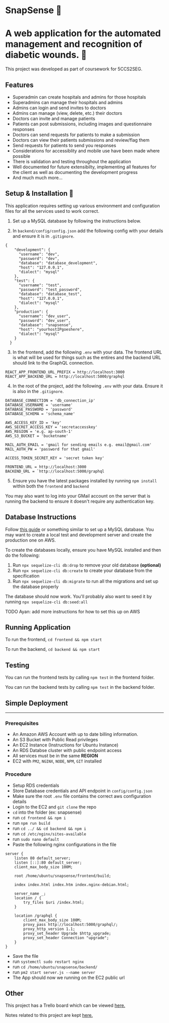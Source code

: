 # SnapSense 🤳

# A web application for the automated management and recognition of diabetic wounds. 🏥

This project was developed as part of coursework for 5CCS2SEG.

## Features

- Superadmin can create hospitals and admins for those hospitals
- Superadmins can manage their hospitals and admins
- Admins can login and send invites to doctors
- Admins can manage (view, delete, etc.) their doctors
- Doctors can invite and manage patients
- Patients can post submissions, including images and questionnaire responses
- Doctors can send requests for patients to make a submission
- Doctors can view their patients submissions and review/flag them
- Send requests for patients to send you responses
- Considerations for accessiblity and mobile use have been made where possible
- There is validation and testing throughout the application
- Well documented for future extensibilty, implementing all features for the client as well as documenting the development progress
- And much much more...

## Setup & Installation 📄

This application requires setting up various environment and configuration files for all the services used to work correct.

1. Set up a MySQL database by following the instructions below.

2. In `backend/config/config.json` add the following config with your details and ensure it is in `.gitignore`.

```
{
    "development": {
      "username": "dev",
      "password": "dev",
      "database": "database_development",
      "host": "127.0.0.1",
      "dialect": "mysql"
    },
    "test": {
      "username": "test",
      "password": "test_password",
      "database": "database_test",
      "host": "127.0.0.1",
      "dialect": "mysql"
    },
    "production": {
      "username": "dev_user",
      "password": "dev_user",
      "database": "snapsense",
      "host": "yourhostIPgoeshere",
      "dialect": "mysql"
    }
  }
```

3. In the frontend, add the following `.env` with your data. The frontend URL is what will be used for things such as the entires and the backend URL should link to the GraphQL connection.

```
REACT_APP_FRONTEND_URL_PREFIX = http://localhost:3000
REACT_APP_BACKEND_URL = http://localhost:5000/graphql
```

4. In the root of the project, add the following `.env` with your data. Ensure it is also in the `.gitignore`.

```
DATABASE_CONNECTION = 'db_connection_ip'
DATABASE_USERNAME = 'username'
DATABASE_PASSWORD = 'password'
DATABASE_SCHEMA = 'schema_name'

AWS_ACCESS_KEY_ID = 'key'
AWS_SECRET_ACCESS_KEY = 'secretaccesskey'
AWS_REGION = 'e.g. ap-south-1'
AWS_S3_BUCKET = 'bucketname'

MAIL_AUTH_EMAIL = 'gmail for sending emails e.g. email@gmail.com'
MAIL_AUTH_PW = 'password for that gmail'

ACCESS_TOKEN_SECRET_KEY = 'secret token key'

FRONTEND_URL = http://localhost:3000
BACKEND_URL = `http://localhost:5000/graphql
```

5. Ensure you have the latest packages installed by running `npm install` within both the `frontend` and `backend`

You may also want to log into your GMail account on the server that is running the backend to ensure it doesn't require any authentication key.

## Database Instructions

Follow [this guide](https://www.digitalocean.com/community/tutorials/how-to-install-mysql-on-ubuntu-20-04) or something similar to set up a MySQL database. You may want to create a local test and development server and create the production one on AWS.

To create the databases locally, ensure you have MySQL installed and then do the following:

1. Run `npx sequelize-cli db:drop` to remove your old database **(optional)**
2. Run `npx sequelize-cli db:create` to create your database from the specification
3. Run `npx sequelize-cli db:migrate` to run all the migrations and set up the database properly

The database should now work. You'll probably also want to seed it by running `npx sequelize-cli db:seed:all`

TODO Ayan: add more instructions for how to set this up on AWS

## Running Application

To run the frontend, `cd frontend && npm start`

To run the backend, `cd backend && npm start`

## Testing

You can run the frontend tests by calling `npm test` in the frontend folder.

You can run the backend tests by calling `npm test` in the backend folder.

## Simple Deployment
---
### Prerequisites
* An Amazon AWS Account with up to date billing information.
* An S3 Bucket with Public Read privileges
* An EC2 Instance (Instructions for Ubuntu Instance)
* An RDS Databse cluster with public endpoint access
* All services must be in the same **REGION**
* EC2 with `PM2`, `NGINX`, `NODE`, `NPM`, `GIT` installed 

### Procedure
* Setup RDS credentials
* Store Database credentials and API endpoint in `config/config.json`
* Make sure the root `.env` file contains the correct aws configuration details
* Login to the EC2 and `git clone` the repo
* `cd` into the folder (ex: snapsense)
* run `cd frontend && npm i`
* run `npm run build`
* run `cd ../ && cd backend && npm i`
* run `cd /etc/nginx/sites-available`
* run `sudo nano default`
* Paste the following nginx configurations in the file
```
server {
    listen 80 default_server;
    listen [::]:80 default_server;
    client_max_body_size 100M;
    
    root /home/ubuntu/snapsense/frontend/build;
    
    index index.html index.htm index.nginx-debian.html;
    
    server_name _;
    location / {
        try_files $uri /index.html;
    }
    
    location /graphql {
        client_max_body_size 100M;
        proxy_pass http://localhost:5000/graphql/;
        proxy_http_version 1.1;
        proxy_set_header Upgrade $http_upgrade;
        proxy_set_header Connection "upgrade";
    }
}
```
* Save the file
* run `systemctl sudo restart nginx`
* run `cd /home/ubuntu/snapsense/backend/`
* run `pm2 start server.js --name server`
* The App should now we running on the EC2 public url

## Other

This project has a Trello board which can be viewed [here.](https://trello.com/b/RinZfAWQ/seg-large-group-project)

Notes related to this project are kept [here.](https://emckclac-my.sharepoint.com/:f:/r/personal/k1925171_kcl_ac_uk/Documents/CS%20G401/Year%202/Term%202/Software%20Engineering%20Group%20Project/SEG%20Large%20Group%20Project?csf=1&web=1&e=Il0jLi)
